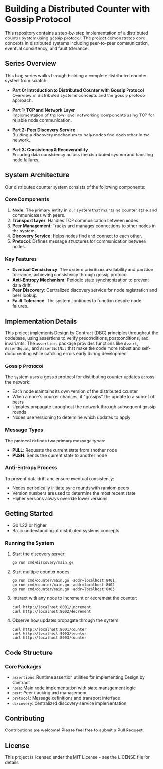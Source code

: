 # Building a Distributed Counter with Gossip Protocol

This repository contains a step-by-step implementation of a distributed counter system using gossip protocol. The project demonstrates core concepts in distributed systems including peer-to-peer communication, eventual consistency, and fault tolerance.

## Series Overview

This blog series walks through building a complete distributed counter system from scratch:

- **Part 0: Introduction to Distributed Counter with Gossip Protocol**  
  Overview of distributed systems concepts and the gossip protocol approach.

- **Part 1: TCP and Network Layer**  
  Implementation of the low-level networking components using TCP for reliable node communication.

- **Part 2: Peer Discovery Service**  
  Building a discovery mechanism to help nodes find each other in the network.

- **Part 3: Consistency & Recoverability**  
  Ensuring data consistency across the distributed system and handling node failures.

## System Architecture

Our distributed counter system consists of the following components:

### Core Components

1. **Node**: The primary entity in our system that maintains counter state and communicates with peers.
2. **Transport Layer**: Handles TCP communication between nodes.
3. **Peer Management**: Tracks and manages connections to other nodes in the system.
4. **Discovery Service**: Helps nodes find and connect to each other.
5. **Protocol**: Defines message structures for communication between nodes.

### Key Features

- **Eventual Consistency**: The system prioritizes availability and partition tolerance, achieving consistency through gossip protocol.
- **Anti-Entropy Mechanism**: Periodic state synchronization to prevent data drift.
- **Peer Discovery**: Centralized discovery service for node registration and peer lookup.
- **Fault Tolerance**: The system continues to function despite node failures.

## Implementation Details

This project implements Design by Contract (DBC) principles throughout the codebase, using assertions to verify preconditions, postconditions, and invariants. The `assertions` package provides functions like `Assert`, `AssertEqual`, and `AssertNotNil` that make the code more robust and self-documenting while catching errors early during development.

### Gossip Protocol

The system uses a gossip protocol for distributing counter updates across the network:

- Each node maintains its own version of the distributed counter
- When a node's counter changes, it "gossips" the update to a subset of peers
- Updates propagate throughout the network through subsequent gossip rounds
- Nodes use versioning to determine which updates to apply

### Message Types

The protocol defines two primary message types:

- **PULL**: Requests the current state from another node
- **PUSH**: Sends the current state to another node

### Anti-Entropy Process

To prevent data drift and ensure eventual consistency:

- Nodes periodically initiate sync rounds with random peers
- Version numbers are used to determine the most recent state
- Higher versions always override lower versions

## Getting Started

- Go 1.22 or higher
- Basic understanding of distributed systems concepts

### Running the System

1. Start the discovery server:

   ```
   go run cmd/discovery/main.go
   ```

2. Start multiple counter nodes:

   ```
   go run cmd/counter/main.go -addr=localhost:8001
   go run cmd/counter/main.go -addr=localhost:8002
   go run cmd/counter/main.go -addr=localhost:8003
   ```

3. Interact with any node to increment or decrement the counter:

   ```
   curl http://localhost:8001/increment
   curl http://localhost:8002/decrement
   ```

4. Observe how updates propagate through the system:
   ```
   curl http://localhost:8001/counter
   curl http://localhost:8002/counter
   curl http://localhost:8003/counter
   ```

## Code Structure

### Core Packages

- `assertions`: Runtime assertion utilities for implementing Design by Contract
- `node`: Main node implementation with state management logic
- `peer`: Peer tracking and management
- `protocol`: Message definitions and transport interface
- `discovery`: Centralized discovery service implementation

## Contributing

Contributions are welcome! Please feel free to submit a Pull Request.

## License

This project is licensed under the MIT License - see the LICENSE file for details.
